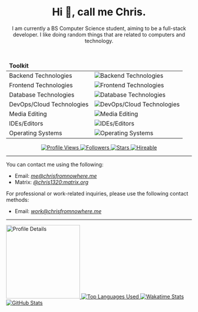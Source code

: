 <!-- markdownlint-disable MD033 MD041 -->

<div align="center">
    <!-- Header -->
    <h1>Hi 👋, call me Chris.</h1>
    <p>I am currently a BS Computer Science student, aiming to be a full-stack developer. I like doing random things that are related to computers and technology.</p>
    <br/>
    <!-- Toolkit -->
    <table>
        <thead><td colspan="2"><b>Toolkit</b></td></thead>
        <tbody>
            <tr>
                <td>Backend Technologies</td>
                <td>
                    <picture>
                        <source
                            srcset="https://skillicons.dev/icons?theme=dark&i=py%2Clua%2Ccs%2Cc%2Cbash%2Cgo%2Ckotlin%2Cbun%2Cfastapi%2Cflask"
                            media="(prefers-color-scheme: dark)"
                        />
                        <source
                            srcset="https://skillicons.dev/icons?theme=light&i=py%2Clua%2Ccs%2Cc%2Cbash%2Cgo%2Ckotlin%2Cbun%2Cfastapi%2Cflask"
                            media="(prefers-color-scheme: light), (prefers-color-scheme: no-preference)"
                        />
                        <img
                            src="https://skillicons.dev/icons?i=py%2Clua%2Ccs%2Cc%2Cbash%2Cgo%2Ckotlin%2Cbun%2Cfastapi%2Cflask"
                            alt="Backend Technologies"
                        />
                    </picture>
                </td>
            </tr>
            <tr>
                <td>Frontend Technologies</td>
                <td>
                    <picture>
                        <source
                            srcset="https://skillicons.dev/icons?theme=dark&i=html%2Ccss%2Cts%2Cnuxtjs%2Cnextjs%2Cvue%2Creact%2Ctailwind"
                            media="(prefers-color-scheme: dark)"
                        />
                        <source
                            srcset="https://skillicons.dev/icons?theme=light&i=html%2Ccss%2Cts%2Cnuxtjs%2Cnextjs%2Cvue%2Creact%2Ctailwind"
                            media="(prefers-color-scheme: light), (prefers-color-scheme: no-preference)"
                        />
                        <img
                            src="https://skillicons.dev/icons?i=html%2Ccss%2Cts%2Cnuxtjs%2Cnextjs%2Cvue%2Creact%2Ctailwind"
                            alt="Frontend Technologies"
                        />
                    </picture>
                </td>
            </tr>
            <tr>
                <td>Database Technologies</td>
                <td>
                    <picture>
                        <source
                            srcset="https://skillicons.dev/icons?theme=dark&i=mysql%2Cpostgres%2Csqlite"
                            media="(prefers-color-scheme: dark)"
                        />
                        <source
                            srcset="https://skillicons.dev/icons?theme=light&i=mysql%2Cpostgres%2Csqlite"
                            media="(prefers-color-scheme: light), (prefers-color-scheme: no-preference)"
                        />
                        <img
                            src="https://skillicons.dev/icons?i=mysql%2Cpostgres%2Csqlite"
                            alt="Database Technologies"
                        />
                    </picture>
                </td>
            </tr>
            <tr>
                <td>DevOps/Cloud Technologies</td>
                <td>
                    <picture>
                        <source
                            srcset="https://skillicons.dev/icons?theme=dark&i=aws%2Ccloudflare%2Cdocker%2Cfirebase%2Cgcp%2Cgit%2Cgithub%2Cgithubactions"
                            media="(prefers-color-scheme: dark)"
                        />
                        <source
                            srcset="https://skillicons.dev/icons?theme=light&i=aws%2Ccloudflare%2Cdocker%2Cfirebase%2Cgcp%2Cgit%2Cgithub%2Cgithubactions"
                            media="(prefers-color-scheme: light), (prefers-color-scheme: no-preference)"
                        />
                        <img
                            src="https://skillicons.dev/icons?i=aws%2Ccloudflare%2Cdocker%2Cfirebase%2Cgcp%2Cgit%2Cgithub%2Cgithubactions"
                            alt="DevOps/Cloud Technologies"
                        />
                    </picture>
                </td>
            </tr>
            <tr>
                <td>Media Editing</td>
                <td>
                    <picture>
                        <source
                            srcset="https://skillicons.dev/icons?theme=dark&i=ae%2Cau%2Cfigma%2Cpr%2Cps"
                            media="(prefers-color-scheme: dark)"
                        />
                        <source
                            srcset="https://skillicons.dev/icons?theme=light&i=ae%2Cau%2Cfigma%2Cpr%2Cps"
                            media="(prefers-color-scheme: light), (prefers-color-scheme: no-preference)"
                        />
                        <img
                            src="https://skillicons.dev/icons?i=ae%2Cau%2Cfigma%2Cpr%2Cps"
                            alt="Media Editing"
                        />
                    </picture>
                </td>
            </tr>
            <tr>
                <td>IDEs/Editors</td>
                <td>
                    <picture>
                        <source
                            srcset="https://skillicons.dev/icons?theme=dark&i=neovim%2Cvscode%2Crider%2Cclion%2Cidea%2Cvisualstudio%2Cobsidian"
                            media="(prefers-color-scheme: dark)"
                        />
                        <source
                            srcset="https://skillicons.dev/icons?theme=light&i=neovim%2Cvscode%2Crider%2Cclion%2Cidea%2Cvisualstudio%2Cobsidian"
                            media="(prefers-color-scheme: light), (prefers-color-scheme: no-preference)"
                        />
                        <img
                            src="https://skillicons.dev/icons?i=neovim%2Cvscode%2Crider%2Cclion%2Cidea%2Cvisualstudio%2Cobsidian"
                            alt="IDEs/Editors"
                        />
                    </picture>
                </td>
            </tr>
            <tr>
                <td>Operating Systems</td>
                <td>
                    <picture>
                        <source
                            srcset="https://skillicons.dev/icons?theme=dark&i=windows%2Carch%2Cdebian%2Ckali%2Cmint"
                            media="(prefers-color-scheme: dark)"
                        />
                        <source
                            srcset="https://skillicons.dev/icons?theme=light&i=windows%2Carch%2Cdebian%2Ckali%2Cmint"
                            media="(prefers-color-scheme: light), (prefers-color-scheme: no-preference)"
                        />
                        <img
                            src="https://skillicons.dev/icons?i=windows%2Carch%2Cdebian%2Ckali%2Cmint"
                            alt="Operating Systems"
                        />
                    </picture>
                </td>
            </tr>
        </tbody>
    </table>
    <!-- Badges -->
    <div>
        <a href="https://github.com/Chris1320">
            <picture>
                <source srcset="https://komarev.com/ghpvc/?username=Chris1320&color=blueviolet&style=for-the-badge" media="(prefers-color-scheme: dark)" />
                <source srcset="https://komarev.com/ghpvc/?username=Chris1320&color=blueviolet&style=for-the-badge" media="(prefers-color-scheme: light), (prefers-color-scheme: no-preference)" />
                <img src="https://komarev.com/ghpvc/?username=Chris1320&color=blueviolet&style=for-the-badge" alt="Profile Views" />
            </picture>
        </a>
        <a href="https://github.com/Chris1320?tab=followers">
            <picture>
                <source srcset="https://img.shields.io/github/followers/Chris1320?color=red&style=for-the-badge" media="(prefers-color-scheme: dark)" />
                <source srcset="https://img.shields.io/github/followers/Chris1320?color=red&style=for-the-badge" media="(prefers-color-scheme: light), (prefers-color-scheme: no-preference)" />
                <img src="https://img.shields.io/github/followers/Chris1320?color=red&style=for-the-badge" alt="Followers" />
            </picture>
        </a>
        <a href="https://github.com/Chris1320?tab=repositories&q=&type=&language=&sort=stargazers">
            <picture>
                <source srcset="https://img.shields.io/github/stars/Chris1320?color=yellow&style=for-the-badge" media="(prefers-color-scheme: dark)" />
                <source srcset="https://img.shields.io/github/stars/Chris1320?color=yellow&style=for-the-badge" media="(prefers-color-scheme: light), (prefers-color-scheme: no-preference)" />
                <img src="https://img.shields.io/github/stars/Chris1320?color=yellow&style=for-the-badge" alt="Stars" />
            </picture>
        </a>
        <a href="mailto:work@chrisfromnowhere.me"> <!-- TODO: Redirect to portfolio site -->
            <picture>
                <source srcset="https://img.shields.io/badge/Open%20for%20Work-Yes-Green?style=for-the-badge" media="(prefers-color-scheme: dark)" />
                <source srcset="https://img.shields.io/badge/Open%20for%20Work-Yes-Green?style=for-the-badge" media="(prefers-color-scheme: light), (prefers-color-scheme: no-preference)" />
                <img src="https://img.shields.io/badge/Open%20for%20Work-Yes-Green?style=for-the-badge" alt="Hireable" />
            </picture>
        </a>
    </div>
</div>
<hr/>
<div>
    <!-- Contact Info -->
    <p>You can contact me using the following:</p>
    <ul>
        <li>Email: <a href="mailto:me@chrisfromnowhere.me"><i>me@chrisfromnowhere.me</i></a></li>
        <li>Matrix: <a href="https://matrix.to/#/@chris1320:matrix.org"><i>@chris1320:matrix.org</i></a></li>
    </ul>
    <p>For professional or work-related inquiries, please use the following contact methods:</p>
    <ul>
        <li>Email: <a href="mailto:work@chrisfromnowhere.me"><i>work@chrisfromnowhere.me</i></a></li>
    </ul>
</div>
<hr/>
<a href="https://github.com/Chris1320">
    <picture>
        <source
            height="200"
            srcset="https://github-profile-summary-cards.vercel.app/api/cards/profile-details?username=Chris1320&show_icons=true&hide_border=true&locale=en&theme=gotham"
            media="(prefers-color-scheme: dark)"
        />
        <source
            height="200"
            srcset="https://github-profile-summary-cards.vercel.app/api/cards/profile-details?username=Chris1320&show_icons=true&hide_border=true&locale=en&theme=vue"
            media="(prefers-color-scheme: light), (prefers-color-scheme: no-preference)"
        />
        <img
            src="https://github-profile-summary-cards.vercel.app/api/cards/profile-details?username=Chris1320&show_icons=true&hide_border=true&locale=en"
            alt="Profile Details"
        />
    </picture>
</a>
<a href="https://github.com/Chris1320?tab=repositories">
    <picture>
        <source
            srcset="https://github-readme-stats.vercel.app/api/top-langs?username=Chris1320&show_icons=true&hide_border=true&locale=en&theme=gotham&card_width=320"
            media="(prefers-color-scheme: dark)"
        />
        <source
            srcset="https://github-readme-stats.vercel.app/api/top-langs?username=Chris1320&show_icons=true&hide_border=true&locale=en&theme=vue&card_width=320"
            media="(prefers-color-scheme: light), (prefers-color-scheme: no-preference)"
        />
        <img
            src="https://github-readme-stats.vercel.app/api/top-langs?username=Chris1320&show_icons=true&hide_border=true&locale=en&card_width=320"
            alt="Top Languages Used"
        />
    </picture>
</a>
<a href="https://wakatime.com/@Chris3120">
    <picture>
        <source
            srcset="https://github-readme-stats.vercel.app/api/wakatime?username=Chris3120&show_icons=true&hide_border=true&locale=en&theme=gotham"
            media="(prefers-color-scheme: dark)"
        />
        <source
            srcset="https://github-readme-stats.vercel.app/api/wakatime?username=Chris3120&show_icons=true&hide_border=true&locale=en&theme=vue"
            media="(prefers-color-scheme: light), (prefers-color-scheme: no-preference)"
        />
        <img
            src="https://github-readme-stats.vercel.app/api/wakatime?username=Chris3120&show_icons=true&hide_border=true&locale=en"
            alt="Wakatime Stats"
        />
    </picture>
</a>
<a href="https://github.com/Chris1320">
    <picture>
        <source
            srcset="https://github-readme-stats.vercel.app/api?username=Chris1320&count_private=true&show_icons=true&hide_border=true&locale=en&theme=gotham"
            media="(prefers-color-scheme: dark)"
        />
        <source
            srcset="https://github-readme-stats.vercel.app/api?username=Chris1320&count_private=true&show_icons=true&hide_border=true&locale=en&theme=vue"
            media="(prefers-color-scheme: light), (prefers-color-scheme: no-preference)"
        />
        <img
            src="https://github-readme-stats.vercel.app/api?username=Chris1320&count_private=true&show_icons=true&hide_border=true&locale=en"
            alt="GitHub Stats"
        />
    </picture>
</a>
